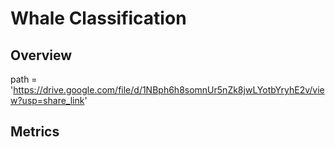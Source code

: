 # Whale Classification

## Overview

path = 'https://drive.google.com/file/d/1NBph6h8somnUr5nZk8jwLYotbYryhE2v/view?usp=share_link'

## Metrics